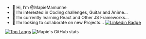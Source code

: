 - 👋 Hi, I’m @MapieMamunhe
- 👀 I’m interested in Coding challenges, Guitar and Anime...
- 🌱 I’m currently learning React and Other JS Frameworks...
- 💞️ I’m looking to collaborate on new Projects...
[![Linkedin Badge](https://img.shields.io/badge/-MapieMamunhe-blue?style=flat-square&logo=Linkedin&logoColor=white&link=https://www.linkedin.com/in/Mamunhe/)](https://www.linkedin.com/in/Mamunhe/)

<!---
MapieMamunhe/MapieMamunhe is a ✨ special ✨ repository because its `README.md` (this file) appears on your GitHub profile.
You can click the Preview link to take a look at your changes.
--->
[![Top Langs](https://github-readme-stats.vercel.app/api/top-langs/?username=MapieMamunhe&layout=compact&langs_count=8&theme=radical)](https://github.com/MapieMamunhe/github-readme-stats)
![Mapie's GitHub stats](https://github-readme-stats.vercel.app/api?username=MapieMamunhe&show_icons=true&theme=radical)
